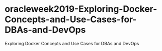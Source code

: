 # oracleweek2019-Exploring-Docker-Concepts-and-Use-Cases-for-DBAs-and-DevOps
Exploring Docker Concepts and Use Cases for DBAs and DevOps
